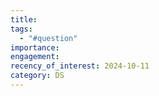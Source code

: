 ```yaml
---
title: 
tags:
  - "#question"
importance: 
engagement: 
recency_of_interest: 2024-10-11
category: DS
---
```


